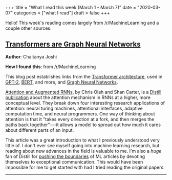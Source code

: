 +++
title = "What I read this week (March 1 - March 7)"
date = "2020-03-07"
categories = ["what I read"]
draft = false
+++

Hello! This week's reading comes largely from /r/MachineLearning and a couple other sources.


<!--more-->

## [Transformers are Graph Neural Networks](https://graphdeeplearning.github.io/post/transformers-are-gnns/)
**Author**: Chaitanya Joshi

**How I found this**: from /r/MachineLearning

This blog post establishes links from the [Transformer architecture](https://arxiv.org/abs/1706.03762), used in [GPT-2](https://openai.com/blog/better-language-models/), [BERT](https://www.blog.google/products/search/search-language-understanding-bert/), and more, and [Graph Neural Networks](https://graphdeeplearning.github.io/project/spatial-convnets/).  


[Attention and Augmented RNNs](https://distill.pub/2016/augmented-rnns/), by Chris Olah and Shan Carter, is a [Distill publication](https://distill.pub/) about the attention mechanism in RNNs at a higher, more conceptual level. They break down four interesting research applications of attention: neural turing machines, attentional interfaces, adaptive computation time, and neural programmers. One way of thinking about attention is that it "takes every direction at a fork, and then merges the paths back together"---it allows a model to spread out how much it cares about different parts of an input. 

This article was a great introduction to what I previously understood very little of. I don't ever see myself going into machine learning research, but reading about new advances in the field is valuable to me. I'm also a *huge* fan of Distill for [pushing the boundaries](https://distill.pub/about/) of ML articles by devoting themselves to exceptional communication. This would have been impossible for me to get started with had I tried reading the original papers.

---


